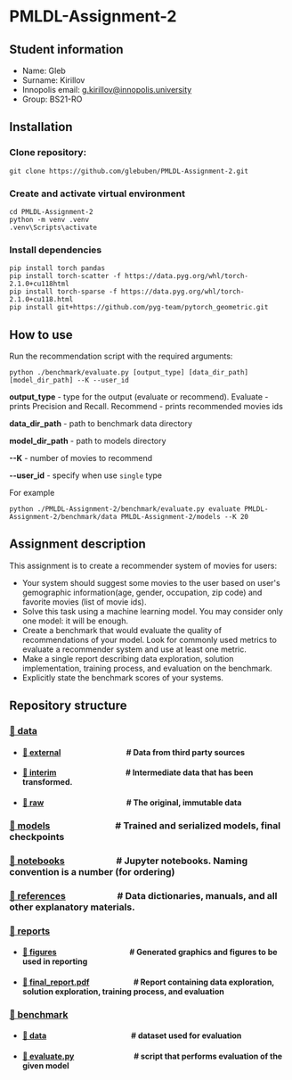 # PMLDL-Assignment-2

## Student information
* Name: Gleb
* Surname: Kirillov
* Innopolis email: g.kirillov@innopolis.university
* Group: BS21-RO

## Installation
### Clone repository:
```
git clone https://github.com/glebuben/PMLDL-Assignment-2.git
```
### Create and activate virtual environment
```console
cd PMLDL-Assignment-2
python -m venv .venv
.venv\Scripts\activate
```

### Install dependencies

```console
pip install torch pandas
pip install torch-scatter -f https://data.pyg.org/whl/torch-2.1.0+cu118html
pip install torch-sparse -f https://data.pyg.org/whl/torch-2.1.0+cu118.html
pip install git+https://github.com/pyg-team/pytorch_geometric.git
```

## How to use

Run the recommendation script with the required arguments:
```console
python ./benchmark/evaluate.py [output_type] [data_dir_path] [model_dir_path] --K --user_id
```
**output_type** - type for the output (evaluate or recommend). Evaluate - prints Precision and Recall.
Recommend - prints recommended movies ids

**data_dir_path** - path to benchmark data directory

**model_dir_path** - path to models directory

**--K** - number of movies to recommend

**--user_id** - specify when use `single` type



For example
```console
python ./PMLDL-Assignment-2/benchmark/evaluate.py evaluate PMLDL-Assignment-2/benchmark/data PMLDL-Assignment-2/models --K 20
```

## Assignment description
This assignment is to create a recommender system of movies for users:
* Your system should suggest some movies to the user based on user's gemographic information(age, gender, occupation, zip code) and favorite movies (list of movie ids).
* Solve this task using a machine learning model. You may consider only one model: it will be enough.
* Create a benchmark that would evaluate the quality of recommendations of your model. Look for commonly used metrics to evaluate a recommender system and use at least one metric.
* Make a single report describing data exploration, solution implementation, training process, and evaluation on the benchmark.
* Explicitly state the benchmark scores of your systems.

## Repository structure

### [📂 data](./data)
* #### [📂 external](./data/external) &emsp; &emsp; &emsp; &emsp; &emsp; &emsp; &ensp; # Data from third party sources
* #### [📂 interim](./data/interim) &emsp; &emsp; &emsp; &emsp; &emsp; &emsp; &emsp; # Intermediate data that has been transformed.
* #### [📂 raw](./data/raw) &emsp; &emsp; &emsp; &emsp; &emsp; &emsp; &emsp; &emsp; &nbsp; # The original, immutable data

### [📂 models](./models) &emsp; &emsp; &emsp; &emsp; &emsp; &ensp; # Trained and serialized models, final checkpoints

### [📂 notebooks](./notebooks) &emsp; &emsp; &emsp; &emsp; &nbsp;  # Jupyter notebooks. Naming convention is a number (for ordering)

### [📂 references](./references) &emsp; &emsp; &emsp; &emsp; &nbsp; # Data dictionaries, manuals, and all other explanatory materials.

### [📂 reports](./reports)
* #### [📂 figures](./reports/figures) &emsp; &emsp; &emsp; &emsp; &emsp; &emsp; &emsp; &nbsp; # Generated graphics and figures to be used in reporting
* #### [📜 final_report.pdf](./reports/final_report.pdf) &emsp; &emsp; &emsp; &emsp; &nbsp;  # Report containing data exploration, solution exploration, training process, and evaluation

### [📂 benchmark](./benchmark)
* #### [📂 data](./benchmark/data) &emsp; &emsp; &emsp; &emsp; &emsp; &emsp; &emsp; &emsp; &ensp; # dataset used for evaluation 
* #### [📜 evaluate.py](./benchmark/evaluate.py) &emsp; &emsp; &emsp; &emsp; &emsp; &emsp; # script that performs evaluation of the given model


